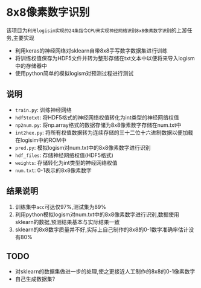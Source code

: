 # 8x8像素数字识别

该项目为`利用logisim实现的24条指令CPU来实现神经网络识别8x8像素数字识别`的上游任务,主要实现

- 利用keras的神经网络对sklearn自带8x8手写数字数据集进行训练
- 将训练权值保存为HDF5文件并转为整形存储在txt文本中以便将来导入logism中的存储器中
- 使用python简单的模拟logism对预测过程进行测试

## 说明

- `train.py`: 训练神经网络
- `hdf5totxt`: 将HDF5格式的神经网络权值转化为int类型的神经网络权值
- `np2num.py`: 将np.array格式的数据存储为8x8像素数字存储在num.txt中
- `int2hex.py`: 将所有权值数据转为连续存储的三十二位十六进制数据以便加载在logisim中的ROM中
- `pred.py`: 模拟logism对num.txt中的8x8像素数字进行识别
- `hdf_files`: 存储神经网络权值(HDF5格式)
- `weights`: 存储转化为int类型的神经网络权值
- `num.txt`: 0-1表示的8x8像素数字

## 结果说明

1. 训练集中`acc`可达仅97%,测试集为89%
2. 利用python模拟logism对num.txt中的8x8像素数字进行识别,数据使用sklearn的数据,预测结果基本与实际结果一致
3. sklearn的8x8数字质量并不好,实际上自己制作的8x8的0-1数字准确率估计没有80%

## TODO 

- 对sklearn的数据集做进一步的处理,使之更接近人工制作的8x8的0-1像素数字
- 自己生成数据集?
